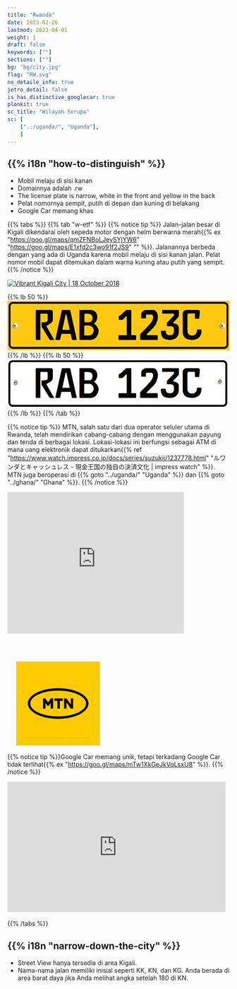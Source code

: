 ```yaml
---
title: "Rwanda"
date: 2023-02-26
lastmod: 2023-04-01
weight: 1
draft: false
keywords: [""]
sections: [""]
bg: "bg/city.jpg"
flag: "RW.svg"
no_detaile_info: true
jetro_detail: false
is_has_distinctive_googlecar: true
plonkit: true
sc_title: "Wilayah Serupa"
sc: [
    ["../uganda/", "Uganda"],
    ]
---
```


<div class="main-desciption country-description">
    <h2 class="section-title">{{% i18n "how-to-distinguish" %}}</h2>
    <ul class="rule-list">
        <li>Mobil melaju <span class="quiz">di sisi kanan</span></li>
        <li>Domainnya adalah <span class="quiz">.rw</span></li>
        <li>The license plate is narrow, <span class="quiz">white</span> in the front and <span class="quiz">yellow</span> in the back</li>
        <li>Pelat nomornya sempit, <span class="quiz">putih</span> di depan dan <span class="quiz">kuning</span> di belakang</li>
        <li>Google Car memang khas</li>
    </ul>
</div>

{{% tabs %}}
{{% tab "w-etf" %}}
{{% notice tip %}}
Jalan-jalan besar di Kigali dikendarai oleh sepeda motor dengan helm berwarna merah{{% ex "https://goo.gl/maps/qmZFNBoLJeySYjYW6" "https://goo.gl/maps/E1xfd2c3wo91f2JS9" "" %}}. Jalanannya berbeda dengan yang ada di Uganda karena mobil melaju di sisi kanan jalan. Pelat nomor mobil dapat ditemukan dalam warna kuning atau putih yang sempit.
{{% /notice %}}
<div class="googlemap-if">
<a data-flickr-embed="true" href="https://www.flickr.com/photos/govrw/43591195500/" title="Vibrant Kigali City | 18 October 2018"><img src="https://live.staticflickr.com/1980/43591195500_93e12a163f_z.jpg" width="640" height="427" alt="Vibrant Kigali City | 18 October 2018"/></a><script async src="//embedr.flickr.com/assets/client-code.js" charset="utf-8"></script>
</div>

{{% lb 50 %}}
![](2023-05-22-19-49-47.png)
{{% /lb %}}
{{% lb 50 %}}
![](2023-05-22-19-50-24.png)
{{% /lb %}}
{{% /tab %}}

{{% notice tip %}}
MTN, salah satu dari dua operator seluler utama di Rwanda, telah mendirikan cabang-cabang dengan menggunakan payung dan tenda di berbagai lokasi. Lokasi-lokasi ini berfungsi sebagai ATM di mana uang elektronik dapat ditukarkan{{% ref "https://www.watch.impress.co.jp/docs/series/suzukij/1237778.html" "ルワンダとキャッシュレス - 現金王国の独自の決済文化 | impress watch" %}}. MTN juga beroperasi di {{% goto "../uganda/" "Uganda" %}} dan {{% goto "../ghana/" "Ghana" %}}.
{{% /notice %}}

<div class="googlemap-if">
<iframe src="https://www.google.com/maps/embed?pb=!4v1687125036120!6m8!1m7!1sQwfHnjl44-qohwH0qcVZOg!2m2!1d-1.953697353711946!2d30.11902121972938!3f336.7445004431175!4f-5.120903550828288!5f1.5400242688463694" width="400" height="320" style="border:0;" allowfullscreen="" loading="lazy" referrerpolicy="no-referrer-when-downgrade"></iframe>
<div class="unclickable"><img src="./New-mtn-logo.jpg" width="190px" style="margin:60px 0 0 20px">
</div>
</div>

{{% notice tip %}}Google Car memang unik, tetapi terkadang Google Car tidak terlihat{{% ex "https://goo.gl/maps/mTw1XkGeJkVqLsxU8" %}}.
{{% /notice %}}
<div class="googlemap-if">
<iframe src="https://www.google.com/maps/embed?pb=!4v1683478674761!6m8!1m7!1sB8a53z_-9mYxUzV0Q52jcA!2m2!1d-1.941815097077175!2d30.13047435388365!3f323.03495285680117!4f-12.788419732450919!5f0.7820865974627469" width="495" height="295" style="border:0;" allowfullscreen="" loading="lazy" referrerpolicy="no-referrer-when-downgrade"></iframe>
</div>

{{% /tabs  %}}


<div class="main-desciption country-description">
    <h2 class="section-title">{{% i18n "narrow-down-the-city" %}}</h2>
    <ul class="rule-list">
        <li>Street View hanya tersedia di area Kigali.</li>
        <li class="no-evidence">Nama-nama jalan memiliki inisial seperti KK, KN, dan KG. Anda berada di area barat daya jika Anda melihat angka setelah 180 di KN.</li>
    </ul>
</div>
